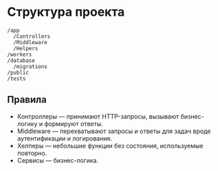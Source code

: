 # Структура проекта

```
/app
  /Controllers
  /Middleware
  /Helpers
/workers
/database
  /migrations
/public
/tests
```

## Правила
- Контроллеры — принимают HTTP-запросы, вызывают бизнес-логику и формируют ответы.
- Middleware — перехватывают запросы и ответы для задач вроде аутентификации и логирования.
- Хелперы — небольшие функции без состояния, используемые повторно.
- Сервисы — бизнес-логика.
